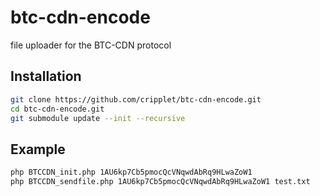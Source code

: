 # btc-cdn-encode

file uploader for the BTC-CDN protocol

## Installation

```bash
git clone https://github.com/cripplet/btc-cdn-encode.git
cd btc-cdn-encode.git
git submodule update --init --recursive
```

## Example

```bash
php BTCCDN_init.php 1AU6kp7Cb5pmocQcVNqwdAbRq9HLwaZoW1
php BTCCDN_sendfile.php 1AU6kp7Cb5pmocQcVNqwdAbRq9HLwaZoW1 test.txt
```
